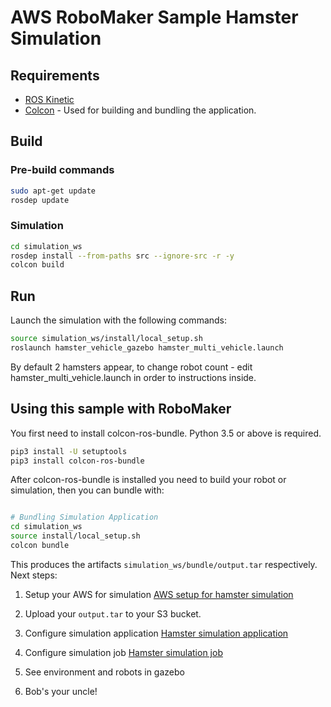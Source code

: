 # AWS RoboMaker Sample Hamster Simulation

## Requirements

- [ROS Kinetic](http://wiki.ros.org/kinetic/Installation/Ubuntu) 
- [Colcon](https://colcon.readthedocs.io/en/released/user/installation.html) - Used for building and bundling the application.

## Build

### Pre-build commands

```bash
sudo apt-get update
rosdep update
```

### Simulation

```bash
cd simulation_ws
rosdep install --from-paths src --ignore-src -r -y
colcon build
```

## Run

Launch the simulation with the following commands:

```bash
source simulation_ws/install/local_setup.sh
roslaunch hamster_vehicle_gazebo hamster_multi_vehicle.launch
```
By default 2 hamsters appear, to change robot count - edit hamster_multi_vehicle.launch in order to instructions inside.

## Using this sample with RoboMaker

You first need to install colcon-ros-bundle. Python 3.5 or above is required.

```bash
pip3 install -U setuptools
pip3 install colcon-ros-bundle
```

After colcon-ros-bundle is installed you need to build your robot or simulation, then you can bundle with:

```bash

# Bundling Simulation Application
cd simulation_ws
source install/local_setup.sh
colcon bundle
```

This produces the artifacts `simulation_ws/bundle/output.tar` respectively.
Next steps: 
1. Setup your AWS for simulation
[AWS setup for hamster simulation](https://github.com/cogniteam/hamster_simulation/wiki/AWS-setup-for-hamster-simulation)

2. Upload your `output.tar` to your S3 bucket.

3. Configure simulation application
[Hamster simulation application](https://github.com/cogniteam/hamster_simulation/wiki/Hamster-simulation-application)

4. Configure simulation job
[Hamster simulation job](https://github.com/cogniteam/hamster_simulation/wiki/Hamster-simulation-job)

5. See environment and robots in gazebo 

6. Bob's your uncle! 
